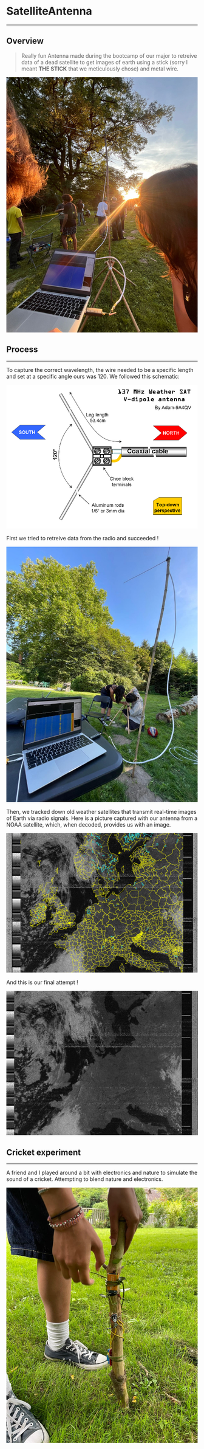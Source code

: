 # SatelliteAntenna
---

## Overview
> Really fun Antenna made during the bootcamp of our major to retreive data of a dead satellite to get images of earth using a stick (sorry I meant **THE STICK** that we meticulously chose) and metal wire.

![img](images/SatelliteAntenna/SatelliteAntenna.jpeg)



## Process
---
To capture the correct wavelength, the wire needed to be a specific length and set at a specific angle ours was 120. We followed this schematic:

![img](images/SatelliteAntenna/schematic.png)

First we tried to retreive data from the radio and succeeded !

![img](images/SatelliteAntenna/process.jpg)

Then, we tracked down old weather satellites that transmit real-time images of Earth via radio signals.
Here is a picture captured with our antenna from a NOAA satellite, which, when decoded, provides us with an image.

![img](images/SatelliteAntenna/second_attempt.png)

And this is our final attempt !

![img](images/SatelliteAntenna/first_attempted.png)

## Cricket experiment
---
A friend and I played around a bit with electronics and nature to simulate the sound of a cricket. Attempting to blend nature and electronics.

![img](images/SatelliteAntenna/cricket.jpeg)




